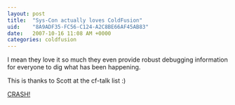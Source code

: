 ```yaml
---
layout: post
title:  "Sys-Con actually loves ColdFusion"
uid:	"8A9ADF35-FC56-C124-A2C8BE66AF45AB83"
date:   2007-10-16 11:08 AM +0000
categories: coldfusion
---
```

I mean they love it so much they even provide robust debugging information for everyone to dig what has been happening.

This is thanks to Scott at the cf-talk list :)

<a href="http://www.markdrew.co.uk/blog/images//sys-con-crash.png" target="_new">CRASH!</a>